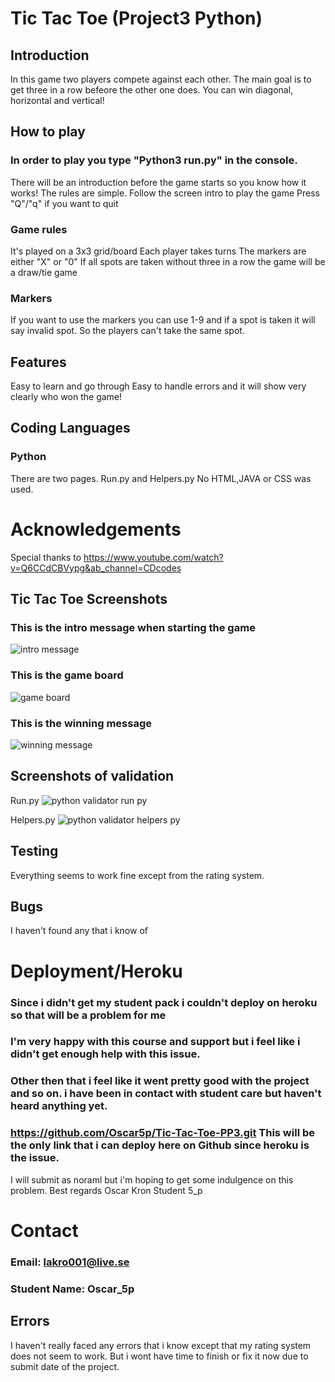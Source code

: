 # Tic Tac Toe (Project3 Python)

## Introduction
In this game two players compete against each other.
The main goal is to get three in a row befeore the other one does.
You can win diagonal, horizontal and vertical!

## How to play
### In order to play you type "Python3 run.py" in the console.
There will be an introduction before the game starts so you know how it works!
The rules are simple. Follow the screen intro to play the game
Press "Q"/"q" if you want to quit

### Game rules
It's played on a 3x3 grid/board
Each player takes turns
The markers are either "X" or "0"
If all spots are taken without three in a row the game will be a draw/tie game

### Markers
If you want to use the markers you can use 1-9 and if a spot is taken 
it will say invalid spot. So the players can't take the same spot.

## Features
Easy to learn and go through
Easy to handle errors
and it will show very clearly who won the game!

## Coding Languages
### Python
There are two pages.
Run.py and Helpers.py
No HTML,JAVA or CSS was used.

# Acknowledgements
Special thanks to
https://www.youtube.com/watch?v=Q6CCdCBVypg&ab_channel=CDcodes


## Tic Tac Toe Screenshots
### This is the intro message when starting the game
![intro message](https://github.com/Oscar5p/Tic-Tac-Toe-PP3/assets/166016267/282c2b7a-0bff-4d00-ac3e-17ded5263e7f)
### This is the game board
![game board](https://github.com/Oscar5p/Tic-Tac-Toe-PP3/assets/166016267/a6d8bbf5-1c7e-4bbc-8565-5a36134acaff)
### This is the winning message
![winning message](https://github.com/Oscar5p/Tic-Tac-Toe-PP3/assets/166016267/f0e1f77b-baf0-4597-b2f2-d0d07eae9803)

## Screenshots of validation
Run.py
![python validator run py](https://github.com/Oscar5p/Tic-Tac-Toe-PP3/assets/166016267/a804507e-082f-4b1d-9756-4c633162d2a3)

Helpers.py
![python validator helpers py](https://github.com/Oscar5p/Tic-Tac-Toe-PP3/assets/166016267/7034ae23-65cf-4433-9e14-729be212fed2)

## Testing
Everything seems to work fine except from the rating system.

## Bugs
I haven't found any that i know of

# Deployment/Heroku
### Since i didn't get my student pack i couldn't deploy on heroku so that will be a problem for me
### I'm very happy with this course and support but i feel like i didn't get enough help with this issue.
### Other then that i feel like it went pretty good with the project and so on. i have been in contact with student care but haven't heard anything yet.
### https://github.com/Oscar5p/Tic-Tac-Toe-PP3.git This will be the only link that i can deploy here on Github since heroku is the issue.
I will submit as noraml but i'm hoping to get some indulgence on this problem.
Best regards 
Oscar Kron
Student 5_p

# Contact
### Email: lakro001@live.se
### Student Name: Oscar_5p

## Errors
I haven't really faced any errors that i know except that my rating system does not seem to work.
But i wont have time to finish or fix it now due to submit date of the project.









